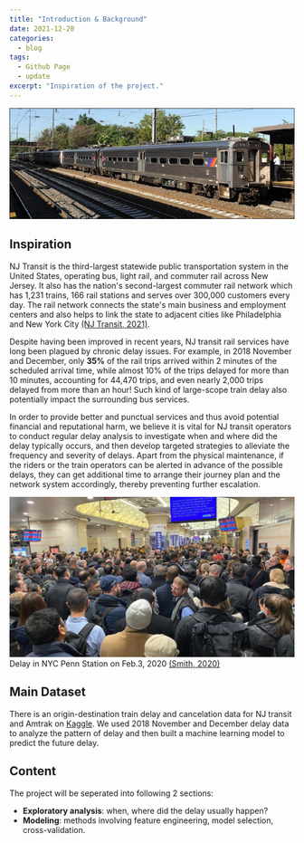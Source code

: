```yaml
---
title: "Introduction & Background"
date: 2021-12-20
categories:
  - blog
tags:
  - Github Page
  - update
excerpt: "Inspiration of the project."
---
```


![NJ_Transit_Amtrak](https://raw.githubusercontent.com/penelope0318/Amtrak_Train_Delay/master/assets/images/us_njtransit_nec.jpeg)




## Inspiration
NJ Transit is the third-largest statewide public transportation system in the United States, operating bus, light rail, and commuter rail across New Jersey. It also has the nation's second-largest commuter rail network which has 1,231 trains, 166 rail stations and serves over 300,000 customers every day. The rail network connects the state's main business and employment centers and also helps to link the state to adjacent cities like Philadelphia and New York City 
<a href="https://www.njtransit.com/press-releases/nj-transit-named-one-years-americas-best-employers-forbes">(NJ Transit, 2021)</a>.

Despite having been improved in recent years, NJ transit rail services have long been plagued by chronic delay issues. For example, in 2018 November and December, only **35%** of the rail trips arrived within 2 minutes of the scheduled arrival time, while almost 10% of the trips delayed for more than 10 minutes, accounting for 44,470 trips, and even nearly 2,000 trips delayed from more than an hour! Such kind of large-scope train delay also potentially impact the surrounding bus services.


In order to provide better and punctual services and thus avoid potential financial and reputational harm, we believe it is vital for NJ transit operators to conduct regular delay analysis to investigate when and where did the delay typically occurs, and then develop targeted strategies to alleviate the frequency and severity of delays. Apart from the physical maintenance, if the riders or the train operators can be alerted in advance of the possible delays, they can get additional time to arrange their journey plan and the network system accordingly, thereby preventing further escalation.


![NJ_Transit_Amtrak](https://raw.githubusercontent.com/penelope0318/Amtrak_Train_Delay/master/assets/images/penn-station-delays.jpeg)
Delay in NYC Penn Station on Feb.3, 2020 <a href="https://pix11.com/news/local-news/manhattan/nearly-3-hour-delays-massive-crowds-continue-at-penn-station/">(Smith, 2020)</a>
 

## Main Dataset
There is an origin-destination train delay and cancelation data for NJ transit and Amtrak on <a href="https://www.kaggle.com/pranavbadami/nj-transit-amtrak-nec-performance?select=2018_11.csv">Kaggle</a>. We used 2018 November and December delay data to analyze the pattern of delay and then built a machine learning model to predict the future delay. 



## Content
The project will be seperated into following 2 sections:
- **Exploratory analysis**: when, where  did the delay usually happen? 
- **Modeling**: methods involving feature engineering, model selection, cross-validation. 

  

